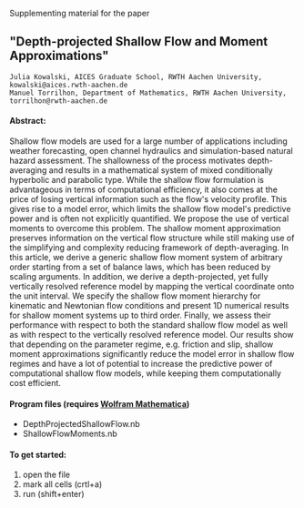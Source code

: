 Supplementing material for the paper

## "Depth-projected Shallow Flow and Moment Approximations"

    Julia Kowalski, AICES Graduate School, RWTH Aachen University, kowalski@aices.rwth-aachen.de
    Manuel Torrilhon, Department of Mathematics, RWTH Aachen University, torrilhon@rwth-aachen.de


#### Abstract:  
Shallow flow models are used for a large number of applications including weather forecasting, open channel hydraulics and simulation-based natural hazard assessment. The shallowness of the process motivates depth-averaging and results in a mathematical system of mixed conditionally hyperbolic and parabolic type. While the shallow flow formulation is advantageous in terms of computational efficiency, it also comes at the price of losing vertical information such as the flow's velocity profile. This gives rise to a model error, which limits the shallow flow model's predictive power and is often not  explicitly quantified.
We propose the use of vertical moments to overcome this problem. The shallow moment approximation preserves information on the vertical flow structure while still making use of the simplifying and complexity reducing framework of depth-averaging. In this article, we derive a generic shallow flow moment system of arbitrary order starting from a set of balance laws, which has been reduced by scaling arguments. In addition, we derive a depth-projected, yet fully vertically resolved reference model by mapping the vertical coordinate onto the unit interval. We specify the shallow flow moment hierarchy for kinematic and Newtonian flow conditions and present 1D numerical  results for shallow moment systems up to third order. Finally, we  assess their performance with respect to both the standard shallow flow  model as well as with respect to the vertically resolved reference model.  Our results show that depending on the parameter regime, e.g. friction and slip, shallow moment approximations significantly reduce the model error in shallow flow regimes and have a lot of potential to increase the predictive power of computational shallow flow models, while keeping them computationally cost efficient. 

#### Program files (requires [Wolfram Mathematica](https://www.wolfram.com/mathematica/))

* DepthProjectedShallowFlow.nb
* ShallowFlowMoments.nb

#### To get started:
  1. open the file
  2. mark all cells (crtl+a)
  3. run (shift+enter)
